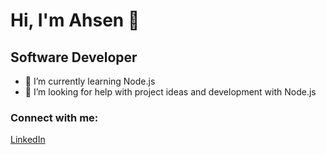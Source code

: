 # Hi, I'm Ahsen 👋

<!--
**ahsennur/ahsennur** is a ✨ _special_ ✨ repository because its `README.md` (this file) appears on your GitHub profile.

Here are some ideas to get you started:

- 🔭
- 🌱 I’m currently learning Node.js
- 👯 I’m looking to collaborate on ...
- 🤔 I’m looking for help with project ideas and development with Node.js 
- 💬 Ask me about ...
- 📫 How to reach me: ...

- 😄 Pronouns: ...
- ⚡ Fun fact: ...
-->

## Software Developer

- 🌱 I’m currently learning Node.js
- 🤔 I’m looking for help with project ideas and development with Node.js 

### Connect with me:
[LinkedIn](https://www.linkedin.com/in/ahsen-turksoy)
